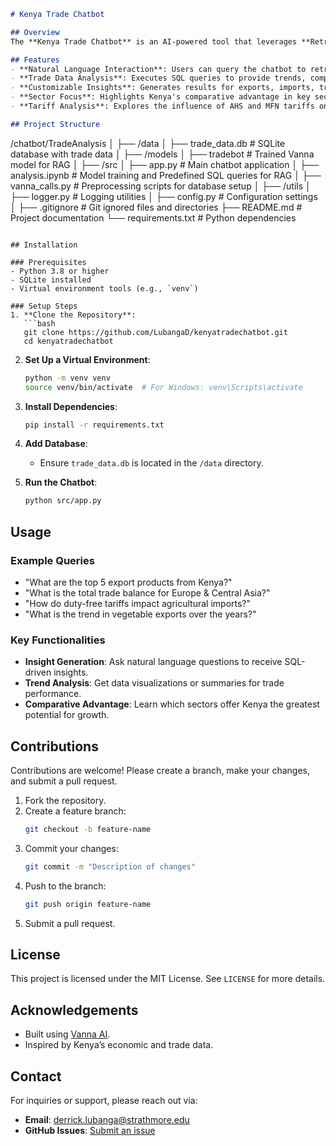 ```markdown
# Kenya Trade Chatbot

## Overview
The **Kenya Trade Chatbot** is an AI-powered tool that leverages **Retrieval-Augmented Generation (RAG)** to provide insights into Kenya's trade data. The chatbot interacts with a database to answer natural language questions, perform trade data analysis, and evaluate tariff impacts. Built using **Vanna AI**, this project is designed to streamline trade data exploration.

## Features
- **Natural Language Interaction**: Users can query the chatbot to retrieve trade-related insights.
- **Trade Data Analysis**: Executes SQL queries to provide trends, comparisons, and summaries.
- **Customizable Insights**: Generates results for exports, imports, trade balances, and tariff impacts.
- **Sector Focus**: Highlights Kenya's comparative advantage in key sectors.
- **Tariff Analysis**: Explores the influence of AHS and MFN tariffs on trade performance.

## Project Structure
```
/chatbot/TradeAnalysis
│
├── /data
│   ├── trade_data.db       # SQLite database with trade data
│
├── /models
│   ├── tradebot     # Trained Vanna model for RAG
│
├── /src
│   ├── app.py              # Main chatbot application
│   ├── analysis.ipynb      # Model training and Predefined SQL queries for RAG
│   ├── vanna_calls.py      # Preprocessing scripts for database setup
│
├── /utils
│   ├── logger.py           # Logging utilities
│   ├── config.py           # Configuration settings
│
├── .gitignore              # Git ignored files and directories
├── README.md               # Project documentation
└── requirements.txt        # Python dependencies
```

## Installation

### Prerequisites
- Python 3.8 or higher
- SQLite installed
- Virtual environment tools (e.g., `venv`)

### Setup Steps
1. **Clone the Repository**:
   ```bash
   git clone https://github.com/LubangaD/kenyatradechatbot.git
   cd kenyatradechatbot
   ```

2. **Set Up a Virtual Environment**:
   ```bash
   python -m venv venv
   source venv/bin/activate  # For Windows: venv\Scripts\activate
   ```

3. **Install Dependencies**:
   ```bash
   pip install -r requirements.txt
   ```

4. **Add Database**:
   - Ensure `trade_data.db` is located in the `/data` directory.

5. **Run the Chatbot**:
   ```bash
   python src/app.py
   ```

## Usage
### Example Queries
- "What are the top 5 export products from Kenya?"
- "What is the total trade balance for Europe & Central Asia?"
- "How do duty-free tariffs impact agricultural imports?"
- "What is the trend in vegetable exports over the years?"

### Key Functionalities
- **Insight Generation**: Ask natural language questions to receive SQL-driven insights.
- **Trend Analysis**: Get data visualizations or summaries for trade performance.
- **Comparative Advantage**: Learn which sectors offer Kenya the greatest potential for growth.

## Contributions
Contributions are welcome! Please create a branch, make your changes, and submit a pull request.

1. Fork the repository.
2. Create a feature branch:
   ```bash
   git checkout -b feature-name
   ```
3. Commit your changes:
   ```bash
   git commit -m "Description of changes"
   ```
4. Push to the branch:
   ```bash
   git push origin feature-name
   ```
5. Submit a pull request.

## License
This project is licensed under the MIT License. See `LICENSE` for more details.

## Acknowledgements
- Built using [Vanna AI](https://www.vanna.ai).
- Inspired by Kenya’s economic and trade data.

## Contact
For inquiries or support, please reach out via:
- **Email**: [derrick.lubanga@strathmore.edu](mailto:derrick.lubanga@strathmore.edu)
- **GitHub Issues**: [Submit an issue](https://github.com/LubangaD/kenyatradechatbot/issues)


